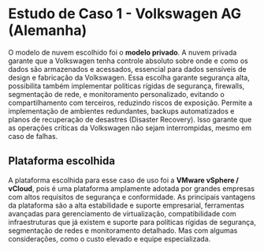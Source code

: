 # Estudo de Caso 1 - Volkswagen AG (Alemanha)
O modelo de nuvem escolhido foi o **modelo privado**. A nuvem privada garante que a Volkswagen tenha controle absoluto sobre onde e como os dados são armazenados e acessados, essencial para dados sensíveis de design e fabricação da Volkswagen. Essa escolha garante segurança alta, possibilita também implementar políticas rígidas de segurança, firewalls, segmentação de rede, e monitoramento personalizado, evitando o compartilhamento com terceiros, reduzindo riscos de exposição. Permite a implementação de ambientes redundantes, backups automatizados e planos de recuperação de desastres (Disaster Recovery). Isso garante que as operações críticas da Volkswagen não sejam interrompidas, mesmo em caso de falhas.
## Plataforma escolhida
A plataforma escolhida para esse caso de uso foi a **VMware vSphere / vCloud**, pois é uma plataforma amplamente adotada por grandes empresas com altos requisitos de segurança e conformidade. As principais vantagens da plataforma são a alta estabilidade e suporte empresarial, ferramentas avançadas para gerenciamento de virtualização, compatibilidade com infraestruturas que já existem e suporte para políticas rígidas de segurança, segmentação de redes e monitoramento detalhado. Mas com algumas considerações, como o custo elevado e equipe especializada. 

